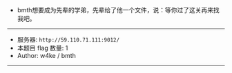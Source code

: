 - bmth想要成为先辈的学弟，先辈给了他一个文件，说：等你过了这关再来找我吧。
<hr/>

- 服务器: `http://59.110.71.111:9012/`
- 本题目 flag 数量: 1 
- Author: w4ke / bmth
<hr/>

